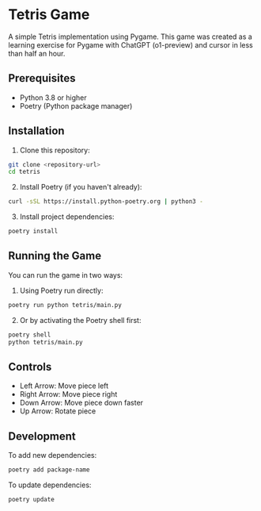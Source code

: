 # Tetris Game

A simple Tetris implementation using Pygame.
This game was created as a learning exercise for Pygame with ChatGPT (o1-preview) and cursor in less than half an hour.

## Prerequisites

- Python 3.8 or higher
- Poetry (Python package manager)

## Installation

1. Clone this repository:
```bash
git clone <repository-url>
cd tetris
```

2. Install Poetry (if you haven't already):
```bash
curl -sSL https://install.python-poetry.org | python3 -
```

3. Install project dependencies:
```bash
poetry install
```

## Running the Game

You can run the game in two ways:

1. Using Poetry run directly:
```bash
poetry run python tetris/main.py
```

2. Or by activating the Poetry shell first:
```bash
poetry shell
python tetris/main.py
```

## Controls

- Left Arrow: Move piece left
- Right Arrow: Move piece right
- Down Arrow: Move piece down faster
- Up Arrow: Rotate piece

## Development

To add new dependencies:
```bash
poetry add package-name
```

To update dependencies:
```bash
poetry update
```
